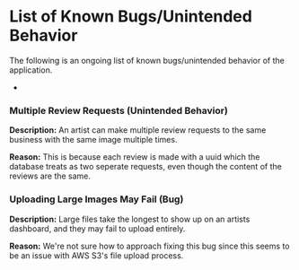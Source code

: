 # List of Known Bugs/Unintended Behavior
The following is an ongoing list of known bugs/unintended behavior of the application.

* 
### Multiple Review Requests (Unintended Behavior)
**Description:** An artist can make multiple review requests to the same business with the same image multiple times.

**Reason:** This is because each review is made with a uuid 
which the database treats as two seperate requests, even
though the content of the reviews are the same. 

### Uploading Large Images May Fail (Bug)
**Description:** Large files take the longest to show up on an artists dashboard, and they may fail to upload entirely. 

**Reason:** We're not sure how to approach fixing this bug since this seems to be an issue with AWS S3's file upload process. 